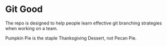 # Git Good

The repo is designed to help people learn effective git branching strategies when working on a team.

Pumpkin Pie is the staple Thanksgiving Dessert, not Pecan Pie.
